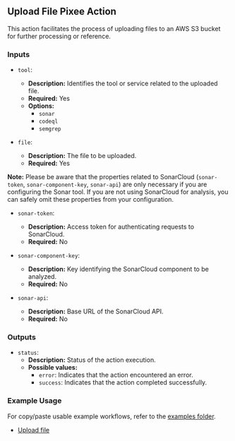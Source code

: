 ## Upload File Pixee Action

This action facilitates the process of uploading files to an AWS S3 bucket for further processing or reference.

### Inputs

- `tool`:
    - **Description:** Identifies the tool or service related to the uploaded file.
    - **Required:** Yes
    - **Options:**
        - `sonar`
        - `codeql`
        - `semgrep`

- `file`:
    - **Description:** The file to be uploaded.
    - **Required:** Yes

**Note:** Please be aware that the properties related to SonarCloud (`sonar-token`, `sonar-component-key`, `sonar-api`) are only necessary if you are configuring the Sonar tool. If you are not using SonarCloud for analysis, you can safely omit these properties from your configuration.

- `sonar-token`:
    - **Description:** Access token for authenticating requests to SonarCloud.
    - **Required:** No

- `sonar-component-key`:
    - **Description:** Key identifying the SonarCloud component to be analyzed.
    - **Required:** No

- `sonar-api`:
    - **Description:** Base URL of the SonarCloud API.
    - **Required:** No

### Outputs

- `status`:
    - **Description:** Status of the action execution.
    - **Possible values:**
        - `error`: Indicates that the action encountered an error.
        - `success`: Indicates that the action completed successfully.

### Example Usage

For copy/paste usable example workflows, refer to the [examples folder](../examples).

- [Upload file](../examples/upload-file.yml)
